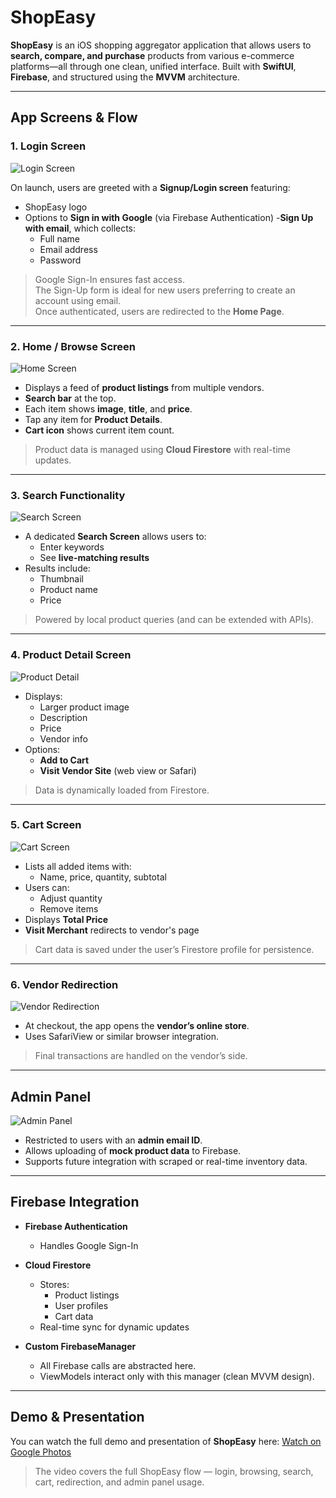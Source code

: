 # ShopEasy

**ShopEasy** is an iOS shopping aggregator application that allows users to **search, compare, and purchase** products from various e-commerce platforms—all through one clean, unified interface. Built with **SwiftUI**, **Firebase**, and structured using the **MVVM** architecture.

---

##  App Screens & Flow

###  1. Login Screen
![Login Screen](images/login.png)

On launch, users are greeted with a **Signup/Login screen** featuring:
- ShopEasy logo
- Options to **Sign in with Google** (via Firebase Authentication)
-**Sign Up with email**, which collects:
  - Full name
  - Email address
  - Password

>  Google Sign-In ensures fast access.  
>  The Sign-Up form is ideal for new users preferring to create an account using email.  
>  Once authenticated, users are redirected to the **Home Page**.
---

### 2. Home / Browse Screen
![Home Screen](images/home.png)

- Displays a feed of **product listings** from multiple vendors.
- **Search bar** at the top.
- Each item shows **image**, **title**, and **price**.
- Tap any item for **Product Details**.
- **Cart icon** shows current item count.

>  Product data is managed using **Cloud Firestore** with real-time updates.

---

### 3. Search Functionality
![Search Screen](images/search.png)

- A dedicated **Search Screen** allows users to:
  - Enter keywords
  - See **live-matching results**
- Results include:
  - Thumbnail
  - Product name
  - Price

>  Powered by local product queries (and can be extended with APIs).

---

### 4. Product Detail Screen
![Product Detail](images/detail.png)

- Displays:
  - Larger product image
  - Description
  - Price
  - Vendor info
- Options:
  - **Add to Cart**
  - **Visit Vendor Site** (web view or Safari)

> Data is dynamically loaded from Firestore.

---

### 5. Cart Screen
![Cart Screen](images/cart.png)

- Lists all added items with:
  - Name, price, quantity, subtotal
- Users can:
  - Adjust quantity
  - Remove items
- Displays **Total Price**
- **Visit Merchant** redirects to vendor's page

>  Cart data is saved under the user’s Firestore profile for persistence.

---

### 6. Vendor Redirection
![Vendor Redirection](images/redirection.png)

- At checkout, the app opens the **vendor’s online store**.
- Uses SafariView or similar browser integration.

>  Final transactions are handled on the vendor’s side.

---

## Admin Panel
![Admin Panel](images/admin.png)

- Restricted to users with an **admin email ID**.
- Allows uploading of **mock product data** to Firebase.
- Supports future integration with scraped or real-time inventory data.

---

## Firebase Integration

- **Firebase Authentication**  
  - Handles Google Sign-In

- **Cloud Firestore**  
  - Stores:
    - Product listings
    - User profiles
    - Cart data
  - Real-time sync for dynamic updates

- **Custom FirebaseManager**
  - All Firebase calls are abstracted here.
  - ViewModels interact only with this manager (clean MVVM design).

---

## Demo & Presentation

You can watch the full demo and presentation of **ShopEasy** here: 
[Watch on Google Photos](https://photos.app.goo.gl/kLqCjX4zED6hpnYJ7)

> The video covers the full ShopEasy flow — login, browsing, search, cart, redirection, and admin panel usage.







